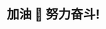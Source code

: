 # 加油 💪 努力奋斗!

<!-- ```jsx
/**
 * inline: true
 */
import React from 'react';
import moment from 'moment';

const today = moment();
const deadline = moment('2022-10-31');

const countDown = moment(deadline).diff(today, 'days');

export default () => {
  return <h2>毕业倒计时: {countDown} 天</h2>;
};
``` -->
